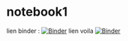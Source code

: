 # notebook1
lien binder :
[![Binder](https://mybinder.org/badge_logo.svg)](https://mybinder.org/v2/gh/ayanookoji/notebook1/HEAD)
lien voila
[![Binder](https://mybinder.org/badge_logo.svg)](https://mybinder.org/v2/gh/ayanookoji/notebook1/HEAD?urlpath=%2Fvoila%2Frender%2Fnotebook1.ipynb)
